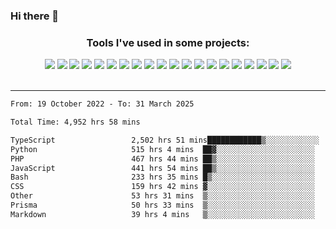### Hi there 👋

<!--
**leonardogrig/leonardogrig** is a ✨ _special_ ✨ repository because its `README.md` (this file) appears on your GitHub profile.

Here are some ideas to get you started:

- 🔭 I’m currently working on ...
- 🌱 I’m currently learning ...
- 👯 I’m looking to collaborate on ...
- 🤔 I’m looking for help with ...
- 💬 Ask me about ...
- 📫 How to reach me: ...
- 😄 Pronouns: ...
- ⚡ Fun fact: ...
-->


<div align="center">
    <h3 align="center">Tools I've used in some projects:</h3>
    <div display="flex">
        <img src="https://img.shields.io/badge/Git-F05032?style=for-the-badge&logo=Git&logoColor=white"/>
        <img src="https://img.shields.io/badge/npm-CB3837?style=for-the-badge&logo=npm&logoColor=white"/>
        <img src="https://img.shields.io/badge/JavaScript-F7DF1E?style=for-the-badge&logo=JavaScript&logoColor=black"/>
        <img src="https://img.shields.io/badge/Wordpress-21759B?style=for-the-badge&logo=WordPress&logoColor=white"/>
        <img src="https://img.shields.io/badge/Next.js-000000?style=for-the-badge&logo=Next.js&logoColor=white"/>
        <img src="https://img.shields.io/badge/Docker-2496ED?style=for-the-badge&logo=Docker&logoColor=white"/>
        <img src="https://img.shields.io/badge/BTC-F7931A?style=for-the-badge&logo=Bitcoin&logoColor=white"/>
        <img src="https://img.shields.io/badge/AWS-232F3E?style=for-the-badge&logo=Amazon%20AWS&logoColor=white"/>
        <img src="https://img.shields.io/badge/Adobe%20xd-FF61F6?style=for-the-badge&logo=Adobe%20XD&logoColor=white"/>
        <img src="https://img.shields.io/badge/Premiere-9999FF?style=for-the-badge&logo=Adobe%20Premiere%20Pro&logoColor=white"/>
        <img src="https://img.shields.io/badge/Photoshop-31A8FF?style=for-the-badge&logo=Adobe%20Photoshop&logoColor=white"/>
        <img src="https://img.shields.io/badge/Illustrator-FF9A00?style=for-the-badge&logo=Adobe%20Illustrator&logoColor=white"/>
        <img src="https://img.shields.io/badge/After%20effects-9999FF?style=for-the-badge&logo=Adobe%20After%20Effects&logoColor=white"/>
        <img src="https://img.shields.io/badge/node.js-6DA55F?style=for-the-badge&logo=node.js&logoColor=white"/>
        <img src="https://img.shields.io/badge/React-20232A?style=for-the-badge&logo=react&logoColor=61DAFB"/>
        <img src="https://img.shields.io/badge/C++-00599C?style=for-the-badge&logo=C&logoColor=white"/>
        <img src="https://img.shields.io/badge/Amazon_AWS-232F3E?style=for-the-badge&logo=amazon-aws&logoColor=white"/>
        <img src="https://img.shields.io/badge/MySQL-00000F?style=for-the-badge&logo=mysql&logoColor=white"/>
        <img src="https://img.shields.io/badge/MongoDB-4EA94B?style=for-the-badge&logo=mongodb&logoColor=white"/>
        <img src="https://img.shields.io/badge/PHP-%23C21325?style=for-the-badge&logo=php&logoColor=white"/>
    </div>
</div>

<br/>
<hr/>

<p align="center">
 

<!--START_SECTION:waka-->

```txt
From: 19 October 2022 - To: 31 March 2025

Total Time: 4,952 hrs 58 mins

TypeScript                 2,502 hrs 51 mins████████████▒░░░░░░░░░░░░   49.99 %
Python                     515 hrs 4 mins  ██▓░░░░░░░░░░░░░░░░░░░░░░   10.29 %
PHP                        467 hrs 44 mins ██▒░░░░░░░░░░░░░░░░░░░░░░   09.34 %
JavaScript                 441 hrs 54 mins ██▒░░░░░░░░░░░░░░░░░░░░░░   08.83 %
Bash                       233 hrs 35 mins █▒░░░░░░░░░░░░░░░░░░░░░░░   04.67 %
CSS                        159 hrs 42 mins ▓░░░░░░░░░░░░░░░░░░░░░░░░   03.19 %
Other                      53 hrs 31 mins  ▒░░░░░░░░░░░░░░░░░░░░░░░░   01.07 %
Prisma                     50 hrs 33 mins  ▒░░░░░░░░░░░░░░░░░░░░░░░░   01.01 %
Markdown                   39 hrs 4 mins   ▒░░░░░░░░░░░░░░░░░░░░░░░░   00.78 %
```

<!--END_SECTION:waka-->

</p>

